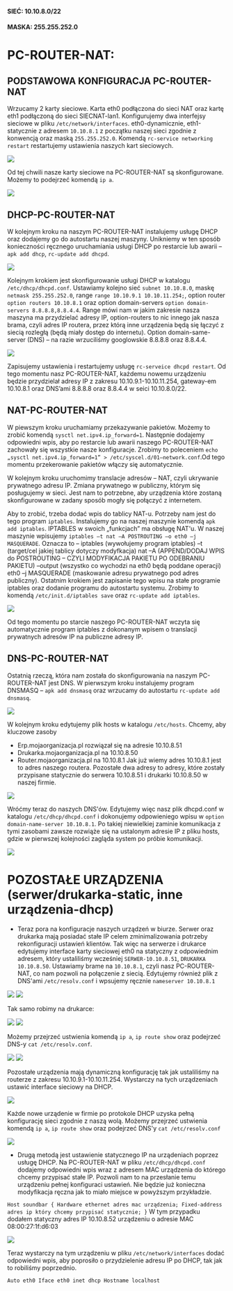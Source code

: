 #### SIEĆ: 10.10.8.0/22
#### MASKA: 255.255.252.0

# PC-ROUTER-NAT:
## PODSTAWOWA KONFIGURACJA PC-ROUTER-NAT

Wrzucamy 2 karty sieciowe.
Karta eth0 podłączona do sieci NAT oraz kartę eth1 podłączoną do sieci SIECNAT-lan1.
Konfigurujemy dwa interfejsy sieciowe w pliku ``/etc/network/interfaces``. eth0-dynamicznie, eth1-statycznie z adresem ``10.10.8.1`` z początku naszej sieci zgodnie z konwencją oraz maską ``255.255.252.0``. 
Komendą ``rc-service networking restart`` restartujemy ustawienia naszych kart sieciowych.

![](1.png)

Od tej chwili nasze karty sieciowe na PC-ROUTER-NAT są skonfigurowane. Możemy to podejrzeć komendą ``ip a``.

![](2.png)

## DHCP-PC-ROUTER-NAT
W kolejnym kroku na naszym PC-ROUTER-NAT instalujemy usługę DHCP oraz dodajemy go do autostartu naszej maszyny. Unikniemy w ten sposób konieczności ręcznego uruchamiania usługi DHCP po restarcie lub awarii – ``apk add dhcp``, ``rc-update add dhcpd``.

![](3.png)

Kolejnym krokiem jest skonfigurowanie usługi DHCP w katalogu ``/etc/dhcp/dhcpd.conf``.
Ustawiamy kolejno sieć ``subnet 10.10.8.0``, maskę ``netmask 255.255.252.0``, range ``range 10.10.9.1 10.10.11.254;``, option router ``option routers 10.10.8.1`` oraz option domain-servers ``option domain-servers 8.8.8.8,8.8.4.4``. Range mówi nam w jakim zakresie nasza maszyna ma przydzielać adresy IP, option-routers to nic innego jak nasza brama, czyli adres IP routera, przez którą inne urządzenia będą się łączyć z siecią rozległą (będą miały dostęp do internetu). Option domain-same-server (DNS) – na razie wrzuciliśmy googlowskie 8.8.8.8 oraz 8.8.4.4.

![](4.png)

Zapisujemy ustawienia i restartujemy usługę ``rc-serveice dhcpd restart``.
Od tego momentu nasz PC-ROUTER-NAT, każdemu nowemu urządzeniu będzie przydzielał adresy IP z zakresu 10.10.9.1-10.10.11.254, gateway-em 10.10.8.1 oraz DNS’ami 8.8.8.8 oraz 8.8.4.4 w seici 10.10.8.0/22.

## NAT-PC-ROUTER-NAT
W piewszym kroku uruchamiamy przekazywanie pakietów. Możemy to zrobić komendą ``sysctl net.ipv4.ip_forward=1``. Następnie dodajemy odpowiedni wpis, aby po restarcie lub awarii naszego PC-ROUTER-NAT zachowały się wszystkie nasze konfiguracje.  Zrobimy to poleceniem ``echo „sysctl net.ipv4.ip_forward=1” > /etc/syscel.d/01—network.conf``.Od tego momentu przekerowanie pakietów włączy się automatycznie.

W kolejnym kroku uruchomimy translacje adresów – NAT, czyli ukrywanie prywatnego adresu IP. Zmiana prywatnego w publiczny, którym się posługujemy w sieci. Jest nam to potrzebne, aby urządzenia które zostaną skonfigurowane w zadany sposób mogły się połączyć z internetem.

Aby to zrobić, trzeba dodać wpis do tablicy NAT-u.
Potrzeby nam jest do tego program ``iptables``. Instalujemy go na naszej maszynie komendą ``apk add iptables``.
IPTABLES w swoich „funkcjach” ma obsługę NAT'u. 
W naszej maszynie wpisujemy ``iptables –t nat –A POSTROUTING –o eth0 –j MASQUERADE``. Oznacza to – iptables (wywołujemy program iptables) –t (target/cel jakiej tablicy dotyczy modyfkacja) nat –A (APPEND/DODAJ WPIS do POSTROUTING – CZYLI MODYFIKACJA PAKIETU PO ODEBRANIU PAKIETU) –output (wszystko co wychodzi na eth0 będą poddane operacji) eth0 –j MASQUERADE (maskowanie adresu prywatnego pod adres publiczny).
Ostatnim krokiem jest zapisanie tego wpisu na stałe programie iptables oraz dodanie programu do autostartu systemu. Zrobimy to komendą ``/etc/init.d/iptables save`` oraz  ``rc-update add iptables``.

![](5.png)

Od tego momentu po starcie naszego PC-ROUTER-NAT wczyta się automatycznie program iptables z dokonanym wpisem o translacji prywatnych adresów IP na publiczne adresy IP.

## DNS-PC-ROUTER-NAT
Ostatnią rzeczą, która nam została do skonfigurowania na naszym PC-ROUTER-NAT jest DNS.
W pierwszym kroku instalujemy program DNSMASQ – ``apk add dnsmasq`` oraz wrzucamy do autostartu ``rc-update add dnsmasq``.

![](6.png)

W kolejnym kroku edytujemy plik hosts w katalogu ``/etc/hosts``. Chcemy, aby kluczowe zasoby 
* Erp.mojaorganizacja.pl rozwiązał się na adresie 10.10.8.51
* Drukarka.mojaorganizacja.pl na 10.10.8.50
* Router.mojaorganizacja.pl na 10.10.8.1
Jak już wiemy adres 10.10.8.1 jest to adres naszego routera. Pozostałe dwa adresy to adresy, które zostały przypisane statycznie do serwera 10.10.8.51 i drukarki 10.10.8.50 w naszej firmie. 

![](7.png)

Wróćmy teraz do naszych DNS'ów. Edytujemy więc nasz plik dhcpd.conf w katalogu ``/etc/dhcp/dhcpd.conf`` i dokonujemy odpowieniego wpisu w ``option domain-name-server 10.10.8.1``. Po takiej niewielkiej zaminie komunikacja z tymi zasobami zawsze rozwiąże się na ustalonym adresie IP z pliku hosts, gdzie w pierwszej kolejności zagląda system po próbie komunikacji. 

![](8.png)

# POZOSTAŁE URZĄDZENIA (serwer/drukarka-static, inne urządzenia-dhcp)
* Teraz pora na konfiguracje naszych urządzeń w biurze. Serwer oraz drukarka mają posiadać stałe IP celem zminimalizowania potrzeby rekonfiguracji ustawień klientów. Tak więc na serwerze i drukarce edytujemy interface karty sieciowej eth0 na statyczny z odpowiednim adresem, który ustaliliśmy wcześniej ``SERWER-10.10.8.51``, ``DRUKARKA 10.10.8.50``. Ustawiamy brame na ``10.10.8.1``, czyli nasz PC-ROUTER-NAT, co nam pozwoli na połączenie z siecią. Edytujemy również plik z DNS'ami ``/etc/resolv.conf`` i wpsujemy ręcznie ``nameserver 10.10.8.1``

![](9.png)
![](10.png)
 
Tak samo robimy na drukarce: 

![](11.png)
![](12.png)
 
Możemy przejrzeć ustwienia komendą ``ip a``, ``ip route show`` oraz podejrzeć DNS-y ``cat /etc/resolv.conf``. 

![](13.png)
![](14.png)
 
Pozostałe urządzenia mają dynamiczną konfigurację tak jak ustaliliśmy na routerze z zakresu 10.10.9.1-10.10.11.254. Wystarczy na tych urządzeniach ustawić interface sieciowy na DHCP.

![](15.png)

Każde nowe urządenie w firmie po protokole DHCP uzyska pełną konfigurację sieci zgodnie z naszą wolą. Możemy przejrzeć ustwienia komendą ``ip a``, ``ip route show`` oraz podejrzeć DNS'y ``cat /etc/resolv.conf`` 

![](16.png)

* Drugą metodą jest ustawienie statycznego IP na urządeniach poprzez usługę DHCP. Na PC-ROUTER-NAT w pliku ``/etc/dhcp/dhcpd.conf`` dodajemy odpowiedni wpis wraz z adresem MAC urządzenia do którego chcemy przypisać stałe IP. Pozwoli nam to na przesłanie temu urządzeniu pełnej konfiguraci ustawień. Nie będzie już konieczna modyfikacja ręczna jak to miało miejsce w powyższym przykładzie.

``Host soundbar {
Hardware ethernet adres mac urządzenia;
Fixed-address adres ip który chcemy przypisać statycznie;
}``
W tym przypadku dodałem statyczny adres IP 10.10.8.52 urządzeniu o adresie MAC 08:00:27:1f:d6:03 

![](17.png)

Teraz wystarczy na tym urządzeniu w pliku ``/etc/network/interfaces`` dodać odpowiedni wpis, aby poprosiło o przydzielenie adresu IP po DHCP, tak jak to robiliśmy poprzednio.

``Auto eth0
Iface eth0 inet dhcp
Hostname localhost``
